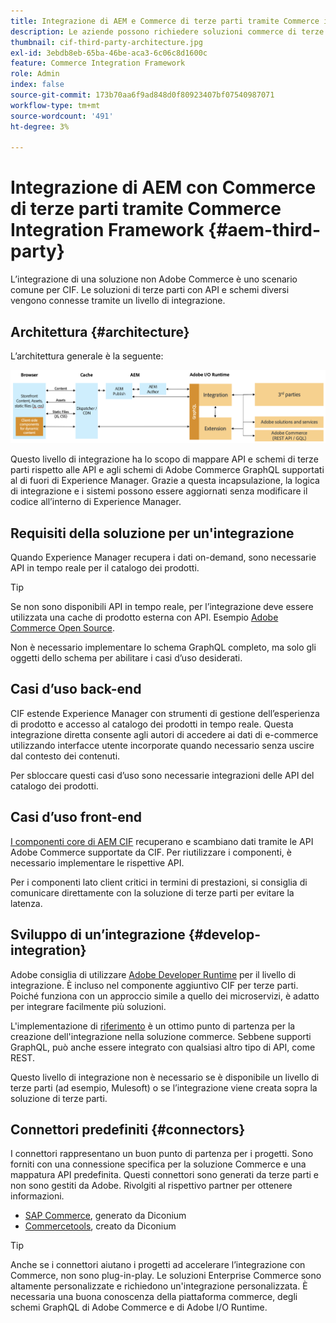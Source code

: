 ```yaml
---
title: Integrazione di AEM e Commerce di terze parti tramite Commerce integration framework
description: Le aziende possono richiedere soluzioni commerce di terze parti aggiuntive per potenziare la propria vetrina. Commerce integration framework (CIF) può essere utilizzato in tali scenari di integrazione per collegare una soluzione di e-commerce di terze parti a Adobe Experience Manager utilizzando I/O Runtime.
thumbnail: cif-third-party-architecture.jpg
exl-id: 3ebdb8eb-65ba-46be-aca3-6c06c8d1600c
feature: Commerce Integration Framework
role: Admin
index: false
source-git-commit: 173b70aa6f9ad848d0f80923407bf07540987071
workflow-type: tm+mt
source-wordcount: '491'
ht-degree: 3%

---
```


# Integrazione di AEM con Commerce di terze parti tramite Commerce Integration Framework {#aem-third-party}

L’integrazione di una soluzione non Adobe Commerce è uno scenario comune per CIF. Le soluzioni di terze parti con API e schemi diversi vengono connesse tramite un livello di integrazione.

## Architettura {#architecture}

L’architettura generale è la seguente:

![Panoramica dell&#39;architettura AEM non Magento/di terze parti](../assets//AEM_nonMagento_Architecture.png)

Questo livello di integrazione ha lo scopo di mappare API e schemi di terze parti rispetto alle API e agli schemi di Adobe Commerce GraphQL supportati al di fuori di Experience Manager. Grazie a questa incapsulazione, la logica di integrazione e i sistemi possono essere aggiornati senza modificare il codice all’interno di Experience Manager.

## Requisiti della soluzione per un&#39;integrazione

Quando Experience Manager recupera i dati on-demand, sono necessarie API in tempo reale per il catalogo dei prodotti.

>[!TIP]
>
>Se non sono disponibili API in tempo reale, per l’integrazione deve essere utilizzata una cache di prodotto esterna con API. Esempio [Adobe Commerce Open Source](https://business.adobe.com/products/magento/open-source.html).

Non è necessario implementare lo schema GraphQL completo, ma solo gli oggetti dello schema per abilitare i casi d’uso desiderati.

## Casi d’uso back-end

CIF estende Experience Manager con strumenti di gestione dell’esperienza di prodotto e accesso al catalogo dei prodotti in tempo reale. Questa integrazione diretta consente agli autori di accedere ai dati di e-commerce utilizzando interfacce utente incorporate quando necessario senza uscire dal contesto dei contenuti.

Per sbloccare questi casi d’uso sono necessarie integrazioni delle API del catalogo dei prodotti.

## Casi d’uso front-end

[I componenti core di AEM CIF](https://github.com/adobe/aem-core-cif-components) recuperano e scambiano dati tramite le API Adobe Commerce supportate da CIF. Per riutilizzare i componenti, è necessario implementare le rispettive API.

Per i componenti lato client critici in termini di prestazioni, si consiglia di comunicare direttamente con la soluzione di terze parti per evitare la latenza.

## Sviluppo di un’integrazione {#develop-integration}

Adobe consiglia di utilizzare [Adobe Developer Runtime](https://developer.adobe.com/runtime/) per il livello di integrazione. È incluso nel componente aggiuntivo CIF per terze parti. Poiché funziona con un approccio simile a quello dei microservizi, è adatto per integrare facilmente più soluzioni.

L&#39;implementazione di [riferimento](https://github.com/adobe/commerce-cif-graphql-integration-reference) è un ottimo punto di partenza per la creazione dell&#39;integrazione nella soluzione commerce. Sebbene supporti GraphQL, può anche essere integrato con qualsiasi altro tipo di API, come REST.

Questo livello di integrazione non è necessario se è disponibile un livello di terze parti (ad esempio, Mulesoft) o se l’integrazione viene creata sopra la soluzione di terze parti.

## Connettori predefiniti {#connectors}

I connettori rappresentano un buon punto di partenza per i progetti. Sono forniti con una connessione specifica per la soluzione Commerce e una mappatura API predefinita. Questi connettori sono generati da terze parti e non sono gestiti da Adobe. Rivolgiti al rispettivo partner per ottenere informazioni.

* [SAP Commerce](https://github.com/diconium/commerce-cif-graphql-integration-hybris), generato da Diconium
* [Commercetools](https://github.com/diconium/commerce-cif-graphql-integration-commercetool), creato da Diconium

>[!TIP]
>
>Anche se i connettori aiutano i progetti ad accelerare l’integrazione con Commerce, non sono plug-in-play. Le soluzioni Enterprise Commerce sono altamente personalizzate e richiedono un&#39;integrazione personalizzata. È necessaria una buona conoscenza della piattaforma commerce, degli schemi GraphQL di Adobe Commerce e di Adobe I/O Runtime.
